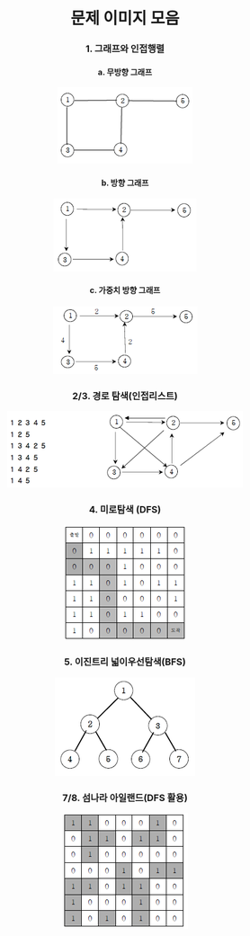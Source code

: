 <div align="center">
<h1>문제 이미지 모음</h1>

<h3>1. 그래프와 인접행렬</h3>

<h4>a. 무방향 그래프</h4>

![Alt text](image-4.png)

<h4>b. 방향 그래프</h4>

![Alt text](image-5.png)

<h4>c. 가중치 방향 그래프</h4>

![Alt text](image-6.png)

<h3>2/3. 경로 탐색(인접리스트)</h3>

![Alt text](image-3.png)

<h3>4. 미로탐색 (DFS)</h3>

![Alt text](image.png)

<h3>5. 이진트리 넓이우선탐색(BFS)</h3>

![Alt text](image-2.png)

<h3>7/8. 섬나라 아일랜드(DFS 활용)</h3>

![Alt text](image-1.png)

</div>
